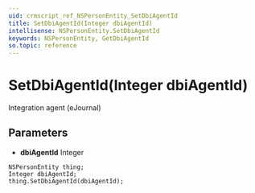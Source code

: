 ```yaml
---
uid: crmscript_ref_NSPersonEntity_SetDbiAgentId
title: SetDbiAgentId(Integer dbiAgentId)
intellisense: NSPersonEntity.SetDbiAgentId
keywords: NSPersonEntity, GetDbiAgentId
so.topic: reference
---
```


# SetDbiAgentId(Integer dbiAgentId)

Integration agent (eJournal)

## Parameters

* **dbiAgentId** Integer

```crmscript
NSPersonEntity thing;
Integer dbiAgentId;
thing.SetDbiAgentId(dbiAgentId);
```

